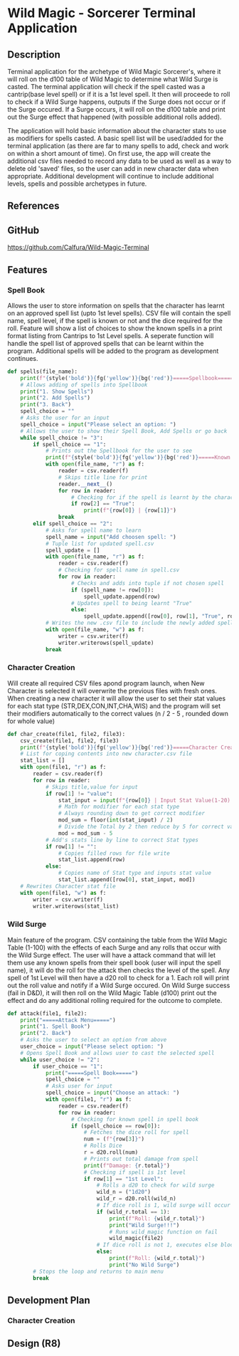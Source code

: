 # Wild Magic - Sorcerer Terminal Application

## Description

Terminal application for the archetype of Wild Magic Sorcerer's, where it will roll on the d100 table of Wild Magic to determine what Wild Surge is casted. The terminal application will check if the spell casted was a cantrip(base level spell) or if it is a 1st level spell. It then will proceede to roll to check if a Wild Surge happens, outputs if the Surge does not occur or if the Surge occured. If a Surge occurs, it will roll on the d100 table and print out the Surge effect that happened (with possible additional rolls added).

The application will hold basic information about the character stats to use as modifiers for spells casted. A basic spell list will be used/added for the terminal application (as there are far to many spells to add, check and work on within a short amount of time). On first use, the app will create the additional csv files needed to record any data to be used as well as a way to delete old 'saved' files, so the user can add in new character data when appropriate. Additional development will continue to include additional levels, spells and possible archetypes in future.


## References

## GitHub

https://github.com/Calfura/Wild-Magic-Terminal

## Features

### Spell Book

Allows the user to store information on spells that the character has learnt on an approved spell list (upto 1st level spells). CSV file will contain the spell name, spell level, if the spell is known or not and the dice required for the roll. Feature will show a list of choices to show the known spells in a print format listing from Cantrips to 1st Level spells. A seperate function will handle the spell list of approved spells that can be learnt within the program. Additional spells will be added to the program as development continues.

```py
def spells(file_name):
    print(f"{style('bold')}{fg('yellow')}{bg('red')}=====Spellbook====={attr('reset')}")
    # Allows adding of spells into Spellbook
    print("1. Show Spells")
    print("2. Add Spells")
    print("3. Back")
    spell_choice = ""
    # Asks the user for an input
    spell_choice = input("Please select an option: ")
    # Allows the user to show their Spell Book, Add Spells or go back
    while spell_choice != "3":
        if spell_choice == "1":
            # Prints out the Spellbook for the user to see
            print(f"{style('bold')}{fg('yellow')}{bg('red')}=====Known Spells====={attr('reset')}\n")
            with open(file_name, "r") as f:
                reader = csv.reader(f)
                # Skips title line for print
                reader.__next__()
                for row in reader:
                    # Checking for if the spell is learnt by the character or not
                    if row[2] == "True":
                        print(f"{row[0]} | {row[1]}")
                break
        elif spell_choice == "2":
            # Asks for spell name to learn
            spell_name = input("Add choosen spell: ")
            # Tuple list for updated spell.csv
            spell_update = []
            with open(file_name, "r") as f:
                reader = csv.reader(f)
                # Checking for spell name in spell.csv
                for row in reader:
                    # Checks and adds into tuple if not chosen spell
                    if (spell_name != row[0]):
                        spell_update.append(row)
                    # Updates spell to being learnt "True"
                    else:
                        spell_update.append([row[0], row[1], "True", row[3]])
            # Writes the new .csv file to include the newly added spell
            with open(file_name, "w") as f:
                writer = csv.writer(f)
                writer.writerows(spell_update)
            break
```

### Character Creation

Will create all required CSV files apond program launch, when New Character is selected it will overwrite the previous files with fresh ones. When creating a new character it will allow the user to set their stat values for each stat type (STR,DEX,CON,INT,CHA,WIS) and the program will set their modifiers automatically to the correct values (n / 2 - 5 , rounded down for whole value)

```py
def char_create(file1, file2, file3):
    csv_create(file1, file2, file3)
    print(f"{style('bold')}{fg('yellow')}{bg('red')}=====Character Creation====={attr('reset')}")
    # List for coping contents into new character.csv file
    stat_list = []
    with open(file1, "r") as f:
        reader = csv.reader(f)
        for row in reader:
            # Skips title,value for input
            if row[1] != "value":
                stat_input = input(f"{row[0]} | Input Stat Value(1-20): ")
                # Math for modifier for each stat type
                # Always rounding down to get correct modifier
                mod_sum = floor(int(stat_input) / 2)
                # Divide the Total by 2 then reduce by 5 for correct value
                mod = mod_sum - 5
            # Add's stats line by line to correct Stat types
            if row[1] != "":
                # Copies filled rows for file write
                stat_list.append(row)
            else:
                # Copies name of Stat type and inputs stat value
                stat_list.append([row[0], stat_input, mod])
    # Rewrites Character stat file
    with open(file1, "w") as f:
        writer = csv.writer(f)
        writer.writerows(stat_list)
```

### Wild Surge

Main feature of the program. CSV containing the table from the Wild Magic Table (1-100) with the effects of each Surge and any rolls that occur with the Wild Surge effect. The user will have a attack command that will let them use any known spells from their spell book (user will input the spell name), it will do the roll for the attack then checks the level of the spell. Any spell of 1st Level will then have a d20 roll to check for a 1. Each roll will print out the roll value and notify if a Wild Surge occured. On Wild Surge success (fail in D&D), it will then roll on the Wild Magic Table (d100) print out the effect and do any additional rolling required for the outcome to complete.

```py
def attack(file1, file2):
    print("=====Attack Menu=====")
    print("1. Spell Book")
    print("2. Back")
    # Asks the user to select an option from above
    user_choice = input("Please select option: ")
    # Opens Spell Book and allows user to cast the selected spell
    while user_choice != "2":
        if user_choice == "1":        
            print("=====Spell Book=====")
            spell_choice = ""
            # Asks user for input
            spell_choice = input("Choose an attack: ")
            with open(file1, "r") as f:
                reader = csv.reader(f)
                for row in reader:
                    # Checking for known spell in spell book
                    if (spell_choice == row[0]):
                        # Fetches the dice roll for spell
                        num = (f"{row[3]}")
                        # Rolls Dice
                        r = d20.roll(num)
                        # Prints out total damage from spell
                        print(f"Damage: {r.total}")
                        # Checking if spell is 1st level
                        if row[1] == "1st Level":
                            # Rolls a d20 to check for wild surge
                            wild_n = ("1d20")
                            wild_r = d20.roll(wild_n)
                            # If dice roll is 1, wild surge will occur
                            if (wild_r.total == 1):
                                print(f"Roll: {wild_r.total}")   
                                print("Wild Surge!!!")
                                # Runs wild_magic function on fail
                                wild_magic(file2)
                            # If dice roll is not 1, executes else block
                            else:
                                print(f"Roll: {wild_r.total}")
                                print("No Wild Surge")
        # Stops the loop and returns to main menu
        break
```

## Development Plan

### Character Creation



## Design (R8)

